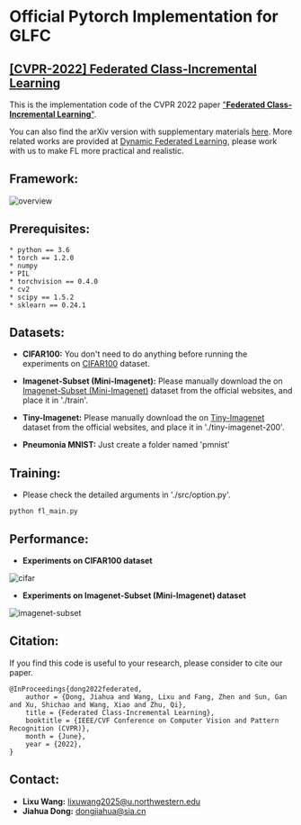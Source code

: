 # Official Pytorch Implementation for GLFC

## [[CVPR-2022] Federated Class-Incremental Learning](https://openaccess.thecvf.com/content/CVPR2022/html/Dong_Federated_Class-Incremental_Learning_CVPR_2022_paper.html)

This is the implementation code of the CVPR 2022 paper ["**Federated Class-Incremental Learning**"](https://cvpr2022.thecvf.com/).

You can also find the arXiv version with supplementary materials [here](https://arxiv.org/abs/2203.11473). More related works are provided at [Dynamic Federated Learning](https://github.com/conditionWang/Dynamic-FL), please work with us to make FL more practical and realistic.

## Framework:

![overview](./fig/overview.png)

## Prerequisites:

    * python == 3.6
    * torch == 1.2.0
    * numpy
    * PIL
    * torchvision == 0.4.0
    * cv2
    * scipy == 1.5.2
    * sklearn == 0.24.1

## Datasets:

- **CIFAR100:** You don't need to do anything before running the experiments on [CIFAR100](https://www.cs.toronto.edu/~kriz/cifar.html) dataset.

- **Imagenet-Subset (Mini-Imagenet):** Please manually download the on [Imagenet-Subset (Mini-Imagenet)](https://github.com/yaoyao-liu/mini-imagenet-tools) dataset from the official websites, and place it in './train'.

- **Tiny-Imagenet:** Please manually download the on [Tiny-Imagenet](https://github.com/seshuad/IMagenet) dataset from the official websites, and place it in './tiny-imagenet-200'.

- **Pneumonia MNIST:** Just create a folder named 'pmnist'

## Training:

- Please check the detailed arguments in './src/option.py'.

```shell
python fl_main.py
```

## Performance:

- **Experiments on CIFAR100 dataset**

![cifar](./fig/imagenet_subset_result.png)

- **Experiments on Imagenet-Subset (Mini-Imagenet) dataset**

![imagenet-subset](./fig/cifar_result.png)

## Citation:

If you find this code is useful to your research, please consider to cite our paper.

```
@InProceedings{dong2022federated,
    author = {Dong, Jiahua and Wang, Lixu and Fang, Zhen and Sun, Gan and Xu, Shichao and Wang, Xiao and Zhu, Qi},
    title = {Federated Class-Incremental Learning},
    booktitle = {IEEE/CVF Conference on Computer Vision and Pattern Recognition (CVPR)},
    month = {June},
    year = {2022},
}
```

## Contact:

- **Lixu Wang:** lixuwang2025@u.northwestern.edu
- **Jiahua Dong:** dongjiahua@sia.cn
